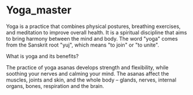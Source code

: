 # Yoga_master
Yoga is a practice that combines physical postures, breathing exercises, and meditation to improve overall health. It is a spiritual discipline that aims to bring harmony between the mind and body. The word "yoga" comes from the Sanskrit root "yuj", which means "to join" or "to unite".

What is yoga and its benefits?

The practice of yoga asanas develops strength and flexibility, while soothing your nerves and calming your mind. The asanas affect the muscles, joints and skin, and the whole body – glands, nerves, internal organs, bones, respiration and the brain.




